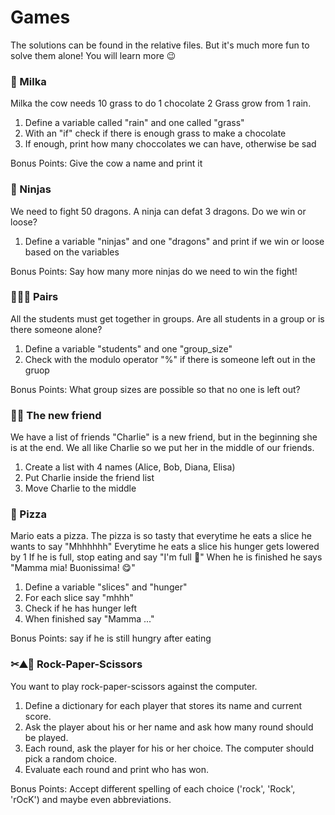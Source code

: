 # Games

The solutions can be found in the relative files. But it's much more fun to solve them alone! You will learn more 😉

### 🐄 Milka

Milka the cow needs 10 grass to do 1 chocolate
2 Grass grow from 1 rain.

1. Define a variable called "rain" and one called "grass"
2. With an "if" check if there is enough grass to make a chocolate
3. If enough, print how many choccolates we can have, otherwise be sad

Bonus Points: Give the cow a name and print it

### 🤺 Ninjas

We need to fight 50 dragons.
A ninja can defat 3 dragons.
Do we win or loose?

1. Define a variable "ninjas" and one "dragons" and print if we win or loose based on the variables

Bonus Points: Say how many more ninjas do we need to win the fight!

### 👨‍👧‍👧 Pairs

All the students must get together in groups.
Are all students in a group or is there someone alone?

1. Define a variable "students" and one "group_size"
2. Check with the modulo operator "%" if there is someone left out in the gruop

Bonus Points: What group sizes are possible so that no one is left out?

### 🙎‍♀️ The new friend

We have a list of friends
"Charlie" is a new friend, but in the beginning she is at the end.
We all like Charlie so we put her in the middle of our friends.

1. Create a list with 4 names (Alice, Bob, Diana, Elisa)
2. Put Charlie inside the friend list
3. Move Charlie to the middle

### 🍕 Pizza

Mario eats a pizza.
The pizza is so tasty that everytime he eats a slice he wants to say "Mhhhhhh"
Everytime he eats a slice his hunger gets lowered by 1
If he is full, stop eating and say "I'm full 🤤"
When he is finished he says "Mamma mia! Buonissima! 😋"

1. Define a variable "slices" and "hunger"
2. For each slice say "mhhh"
3. Check if he has hunger left
4. When finished say "Mamma ..."

Bonus Points: say if he is still hungry after eating


### ✂⛰📃 Rock-Paper-Scissors

You want to play rock-paper-scissors against the computer.

1. Define a dictionary for each player that stores its name and current score.
2. Ask the player about his or her name and ask how many round should be played.
3. Each round, ask the player for his or her choice. The computer should pick a random choice.
4. Evaluate each round and print who has won.

Bonus Points: Accept different spelling of each choice ('rock', 'Rock', 'rOcK') and maybe even abbreviations.
